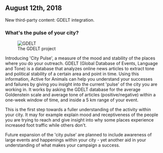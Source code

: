 ## August 12th, 2018

New third-party content: GDELT integration.

### What's the pulse of your city?

<figure>
  <img src="about-news-gdelt.png" alt="GDELT"/>
  <figcaption>The GDELT project</figcaption>
</figure>

Introducing 'City Pulse', a measure of the mood and stability of the places
where you do your outreach. GDELT (Global Database of Events, Language and
Tone) is a database that analyzes online news articles to extract tone and
political stability of a certain area and point in time. Using this
information, Active for Animals can help you understand your successes and
failures by giving you insight into the current 'pulse' of the city you are
working in. It works by asking the GDELT database for the average Goldenstein
scale and average tone of articles (positive/negative) within a one-week window
of time, and inside a 5 km range of your event.

This is the first step towards a fuller understanding of the activity within
your city. It may for example explain mood and receptiveness of the people you
are trying to reach and give insight into why some places experience increased
foot traffic while others don't.

Future expansion of the 'city pulse' are planned to include awareness of large
events and happenings within your city - yet another aid in your understanding
of what makes your campaign a success.
